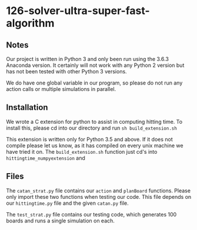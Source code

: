 # 126-solver-ultra-super-fast-algorithm

## Notes
Our project is written in Python 3 and only been run using the 3.6.3 Anaconda version. It certainly will not work with any Python 2 version but has not been tested with other Python 3 versions.

We do have one global variable in our program, so please do not run any action calls or multiple simulations in parallel.

## Installation
We wrote a C extension for python to assist in computing hitting time.
To install this, please cd into our directory and run `sh build_extension.sh`

This extension is written only for Python 3.5 and above. If it does not compile please let us know, as it has compiled on every unix machine we have tried it on. The `build_extension.sh` function just cd's into `hittingtime_numpyextension` and 

## Files
The `catan_strat.py` file contains our `action` and `planBoard` functions. Please only import these two functions when testing our code. This file depends on our `hittingtime.py` file and the given `catan.py` file.

The `test_strat.py` file contains our testing code, which generates 100 boards and runs a single simulation on each.
